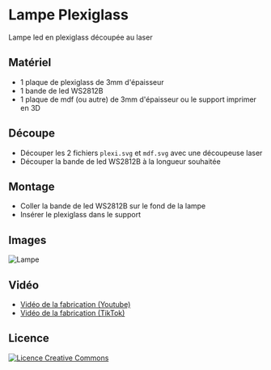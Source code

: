 # Lampe Plexiglass
Lampe led en plexiglass découpée au laser

## Matériel
- 1 plaque de plexiglass de 3mm d'épaisseur
- 1 bande de led WS2812B
- 1 plaque de mdf (ou autre) de 3mm d'épaisseur ou le support imprimer en 3D

## Découpe
- Découper les 2 fichiers `plexi.svg` et `mdf.svg` avec une découpeuse laser
- Découper la bande de led WS2812B à la longueur souhaitée

## Montage
- Coller la bande de led WS2812B sur le fond de la lampe
- Insérer le plexiglass dans le support

## Images

![Lampe](images/lamp1.jpg)

## Vidéo

- [Vidéo de la fabrication (Youtube)](https://www.youtube.com/shorts/d7dDN1rwZ18)
- [Vidéo de la fabrication (TikTok)](https://vm.tiktok.com/ZGeYKNrR4/)

## Licence
[![Licence Creative Commons](https://i.creativecommons.org/l/by-nc-sa/4.0/88x31.png)](http://creativecommons.org/licenses/by-nc-sa/4.0/)
